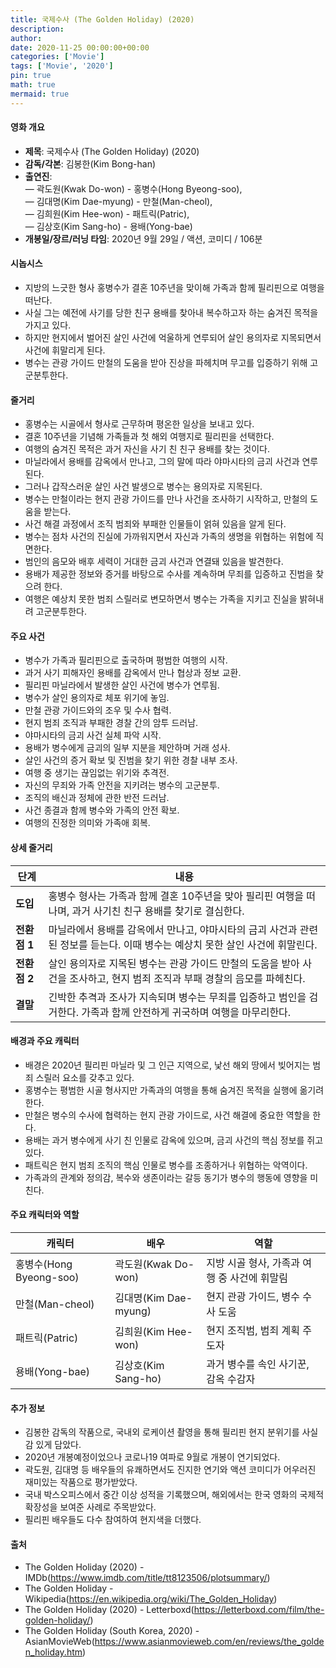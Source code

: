 ```yaml
---
title: 국제수사 (The Golden Holiday) (2020)
description: 
author: 
date: 2020-11-25 00:00:00+00:00
categories: ['Movie']
tags: ['Movie', '2020']
pin: true
math: true
mermaid: true
---
```

#### 영화 개요

- **제목**: 국제수사 (The Golden Holiday) (2020)  
- **감독/각본**: 김봉한(Kim Bong-han)  
- **출연진**:  
  — 곽도원(Kwak Do-won) - 홍병수(Hong Byeong-soo),  
  — 김대명(Kim Dae-myung) - 만철(Man-cheol),  
  — 김희원(Kim Hee-won) - 패트릭(Patric),  
  — 김상호(Kim Sang-ho) - 용배(Yong-bae)  
- **개봉일/장르/러닝 타임**: 2020년 9월 29일 / 액션, 코미디 / 106분  

#### 시놉시스

- 지방의 느긋한 형사 홍병수가 결혼 10주년을 맞이해 가족과 함께 필리핀으로 여행을 떠난다.  
- 사실 그는 예전에 사기를 당한 친구 용배를 찾아내 복수하고자 하는 숨겨진 목적을 가지고 있다.  
- 하지만 현지에서 벌어진 살인 사건에 억울하게 연루되어 살인 용의자로 지목되면서 사건에 휘말리게 된다.  
- 병수는 관광 가이드 만철의 도움을 받아 진상을 파헤치며 무고를 입증하기 위해 고군분투한다.  

#### 줄거리

- 홍병수는 시골에서 형사로 근무하며 평온한 일상을 보내고 있다.  
- 결혼 10주년을 기념해 가족들과 첫 해외 여행지로 필리핀을 선택한다.  
- 여행의 숨겨진 목적은 과거 자신을 사기 친 친구 용배를 찾는 것이다.  
- 마닐라에서 용배를 감옥에서 만나고, 그의 말에 따라 야마시타의 금괴 사건과 연루된다.  
- 그러나 갑작스러운 살인 사건 발생으로 병수는 용의자로 지목된다.  
- 병수는 만철이라는 현지 관광 가이드를 만나 사건을 조사하기 시작하고, 만철의 도움을 받는다.  
- 사건 해결 과정에서 조직 범죄와 부패한 인물들이 얽혀 있음을 알게 된다.  
- 병수는 점차 사건의 진실에 가까워지면서 자신과 가족의 생명을 위협하는 위험에 직면한다.  
- 범인의 음모와 배후 세력이 거대한 금괴 사건과 연결돼 있음을 발견한다.  
- 용배가 제공한 정보와 증거를 바탕으로 수사를 계속하며 무죄를 입증하고 진범을 찾으려 한다.  
- 여행은 예상치 못한 범죄 스릴러로 변모하면서 병수는 가족을 지키고 진실을 밝혀내려 고군분투한다.  

#### 주요 사건

- 병수가 가족과 필리핀으로 출국하며 평범한 여행의 시작.  
- 과거 사기 피해자인 용배를 감옥에서 만나 협상과 정보 교환.  
- 필리핀 마닐라에서 발생한 살인 사건에 병수가 연루됨.  
- 병수가 살인 용의자로 체포 위기에 놓임.  
- 만철 관광 가이드와의 조우 및 수사 협력.  
- 현지 범죄 조직과 부패한 경찰 간의 암투 드러남.  
- 야마시타의 금괴 사건 실체 파악 시작.  
- 용배가 병수에게 금괴의 일부 지분을 제안하며 거래 성사.  
- 살인 사건의 증거 확보 및 진범을 찾기 위한 경찰 내부 조사.  
- 여행 중 생기는 끊임없는 위기와 추격전.  
- 자신의 무죄와 가족 안전을 지키려는 병수의 고군분투.  
- 조직의 배신과 정체에 관한 반전 드러남.  
- 사건 종결과 함께 병수와 가족의 안전 확보.  
- 여행의 진정한 의미와 가족애 회복.  

#### 상세 줄거리

| **단계**   | **내용**                                                                                             |
|------------|----------------------------------------------------------------------------------------------------|
| **도입**  | 홍병수 형사는 가족과 함께 결혼 10주년을 맞아 필리핀 여행을 떠나며, 과거 사기친 친구 용배를 찾기로 결심한다.           |
| **전환점 1** | 마닐라에서 용배를 감옥에서 만나고, 야마시타의 금괴 사건과 관련된 정보를 듣는다. 이때 병수는 예상치 못한 살인 사건에 휘말린다. |
| **전환점 2** | 살인 용의자로 지목된 병수는 관광 가이드 만철의 도움을 받아 사건을 조사하고, 현지 범죄 조직과 부패 경찰의 음모를 파헤친다.  |
| **결말**  | 긴박한 추격과 조사가 지속되며 병수는 무죄를 입증하고 범인을 검거한다. 가족과 함께 안전하게 귀국하며 여행을 마무리한다.    |

#### 배경과 주요 캐릭터

- 배경은 2020년 필리핀 마닐라 및 그 인근 지역으로, 낯선 해외 땅에서 빚어지는 범죄 스릴러 요소를 갖추고 있다.  
- 홍병수는 평범한 시골 형사지만 가족과의 여행을 통해 숨겨진 목적을 실행에 옮기려 한다.  
- 만철은 병수의 수사에 협력하는 현지 관광 가이드로, 사건 해결에 중요한 역할을 한다.  
- 용배는 과거 병수에게 사기 친 인물로 감옥에 있으며, 금괴 사건의 핵심 정보를 쥐고 있다.  
- 패트릭은 현지 범죄 조직의 핵심 인물로 병수를 조종하거나 위협하는 악역이다.  
- 가족과의 관계와 정의감, 복수와 생존이라는 갈등 동기가 병수의 행동에 영향을 미친다.  

#### 주요 캐릭터와 역할

| **캐릭터** | **배우**        | **역할**                          |
|------------|-----------------|---------------------------------|
| 홍병수(Hong Byeong-soo) | 곽도원(Kwak Do-won)   | 지방 시골 형사, 가족과 여행 중 사건에 휘말림       |
| 만철(Man-cheol)          | 김대명(Kim Dae-myung) | 현지 관광 가이드, 병수 수사 도움                    |
| 패트릭(Patric)           | 김희원(Kim Hee-won)   | 현지 조직범, 범죄 계획 주도자                      |
| 용배(Yong-bae)           | 김상호(Kim Sang-ho)   | 과거 병수를 속인 사기꾼, 감옥 수감자                |

#### 추가 정보

- 김봉한 감독의 작품으로, 국내외 로케이션 촬영을 통해 필리핀 현지 분위기를 사실감 있게 담았다.  
- 2020년 개봉예정이었으나 코로나19 여파로 9월로 개봉이 연기되었다.  
- 곽도원, 김대명 등 배우들의 유쾌하면서도 진지한 연기와 액션 코미디가 어우러진 재미있는 작품으로 평가받았다.  
- 국내 박스오피스에서 중간 이상 성적을 기록했으며, 해외에서는 한국 영화의 국제적 확장성을 보여준 사례로 주목받았다.  
- 필리핀 배우들도 다수 참여하여 현지색을 더했다.  

#### 출처

- The Golden Holiday (2020) - IMDb(https://www.imdb.com/title/tt8123506/plotsummary/)  
- The Golden Holiday - Wikipedia(https://en.wikipedia.org/wiki/The_Golden_Holiday)  
- The Golden Holiday (2020) - Letterboxd(https://letterboxd.com/film/the-golden-holiday/)  
- The Golden Holiday (South Korea, 2020) - AsianMovieWeb(https://www.asianmovieweb.com/en/reviews/the_golden_holiday.htm)
